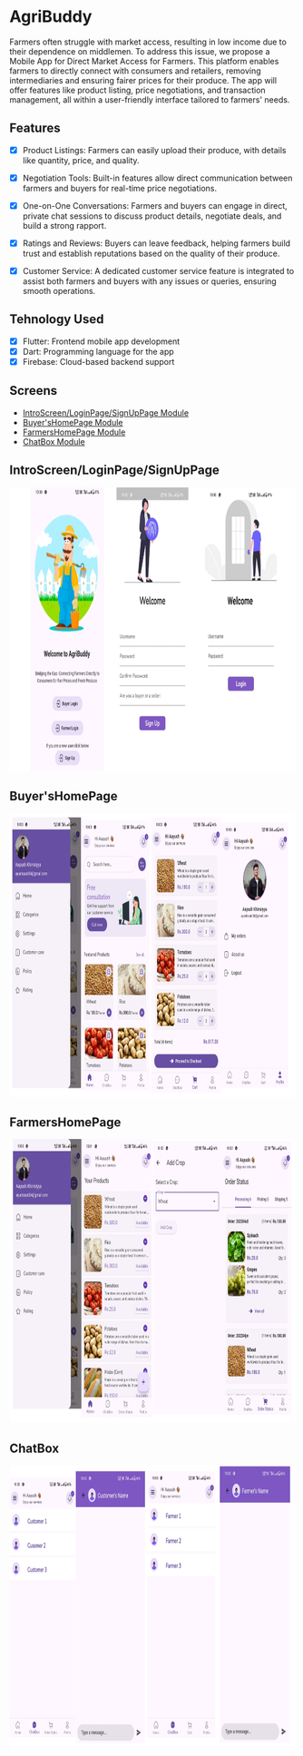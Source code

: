 # AgriBuddy

Farmers often struggle with market access, resulting in low income due to their dependence 
on middlemen. To address this issue, we propose a Mobile App for Direct Market Access for 
Farmers. This platform enables farmers to directly connect with consumers and retailers, 
removing intermediaries and ensuring fairer prices for their produce. The app will offer 
features like product listing, price negotiations, and transaction management, all within a 
user-friendly interface tailored to farmers' needs.

## Features
- [x] Product Listings: Farmers can easily upload their produce, with details like quantity, price, and quality.
- [x] Negotiation Tools: Built-in features allow direct communication between farmers and buyers for real-time price negotiations.
- [x] One-on-One Conversations: Farmers and buyers can engage in direct, private chat sessions to discuss product details, negotiate deals, and build a strong rapport.
- [x] Ratings and Reviews: Buyers can leave feedback, helping farmers build trust and establish reputations based on the quality of their produce.
- [x] Customer Service: A dedicated customer service feature is integrated to assist both farmers and buyers with any issues or queries, ensuring smooth operations.


## Tehnology Used
- [x] Flutter: Frontend mobile app development
- [x] Dart: Programming language for the app
- [x] Firebase: Cloud-based backend support

## Screens
- [IntroScreen/LoginPage/SignUpPage Module](#IntroScreen/LoginPage/SignUpPage)
- [Buyer'sHomePage Module](#Buyer'sHomePage)
- [FarmersHomePage Module](#FarmersHomePage)
- [ChatBox Module](#ChatBox)


## IntroScreen/LoginPage/SignUpPage
<img src="https://github.com/Aayush9266/agri_buddy/blob/master/ss/5.jpg" height="500">

## Buyer'sHomePage
<img src="https://github.com/Aayush9266/agri_buddy/blob/master/ss/3.jpg" height="500">

## FarmersHomePage
<img src="https://github.com/Aayush9266/agri_buddy/blob/master/ss/4.jpg" height="500">

## ChatBox
<img src="https://github.com/Aayush9266/agri_buddy/blob/master/ss/1.jpg" height="500">




